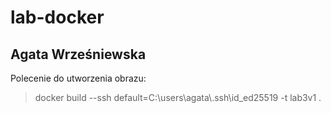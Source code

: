 # lab-docker
## Agata Wrześniewska

Polecenie do utworzenia obrazu:
> docker build --ssh default=C:\users\agata\\.ssh\id_ed25519 -t lab3v1 .
